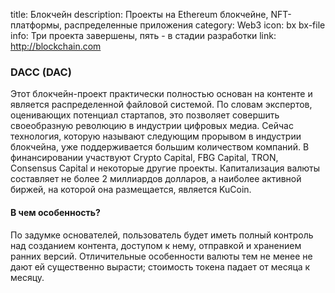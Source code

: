 title: Блокчейн
description: Проекты на Ethereum блокчейне, NFT-платформы, распределенные приложения
category: Web3
icon: bx bx-file
info: Три проекта завершены, пять - в стадии разработки
link: http://blockchain.com

### DACC (DAC)

Этот блокчейн-проект практически полностью основан на контенте и является распределенной файловой системой. По словам экспертов, оценивающих потенциал стартапов, это позволяет совершить своеобразную революцию в индустрии цифровых медиа. Сейчас технология, которую называют следующим прорывом в индустрии блокчейна, уже поддерживается большим количеством компаний. В финансировании участвуют Crypto Capital, FBG Capital, TRON, Consensus Capital и некоторые другие проекты. Капитализация валюты составляет не более 2 миллиардов долларов, а наиболее активной биржей, на которой она размещается, является KuCoin.

#### В чем особенность?

По задумке основателей, пользователь будет иметь полный контроль над созданием контента, доступом к нему, отправкой и хранением ранних версий. Отличительные особенности валюты тем не менее не дают ей существенно вырасти; стоимость токена падает от месяца к месяцу.
